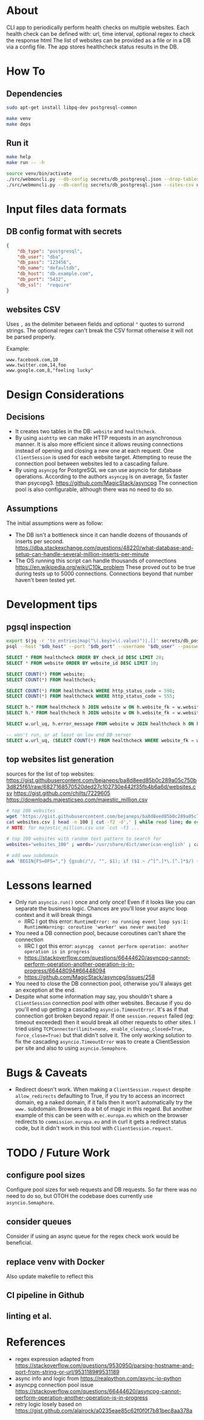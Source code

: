 # About
CLI app to periodically perform health checks on multiple websites.
Each health check can be defined with: url, time interval, optional regex to check the response html
The list of websites can be provided as a file or in a DB via a config file.
The app stores healthcheck status results in the DB.


# How To

## Dependencies
```bash
sudo apt-get install libpq-dev postgresql-common

make venv
make deps
```

## Run it
```bash
make help
make run -- -h

source venv/bin/activate
./src/webmoncli.py --db-config secrets/db_postgresql.json --drop-tables
./src/webmoncli.py --db-config secrets/db_postgresql.json --sites-csv data/websites_top101_www.csv --number-healthchecks -1
```



# Input files data formats

## DB config format with secrets
```json
{
    "db_type": "postgresql",
    "db_user": "dba",
    "db_pass": "123456",
    "db_name": "defaultdb",
    "db_host": "db.example.com",
    "db_port": "5432",
    "db_ssl":  "require"
}
```

## websites CSV
Uses `,` as the delimiter between fields and optional `"` quotes to surrond strings.
The optional regex can't break the CSV format otherwise it will not be parsed properly.

Example:
```
www.facebook.com,10
www.twitter.com,14,foo
www.google.com,8,"feeling lucky"
```



# Design Considerations

## Decisions
- It creates two tables in the DB: `website` and `healthcheck`.
- By using `aiohttp` we can make HTTP requests in an asynchronous manner. It is also more efficient since it allows reusing connections instead of opening and closing a new one at each request. One `ClientSession` is used for each website target. Attempting to reuse the connection pool between websites led to a cascading failure.
- By using `asyncpg` for PostgreSQL we can use asyncio for database operations. According to the authors `asyncpg` is on average, 5x faster than psycopg3. https://github.com/MagicStack/asyncpg The connection pool is also configurable, although there was no need to do so.


## Assumptions
The initial assumptions were as follow:
- The DB isn't a bottleneck since it can handle dozens of thousands of inserts per second. https://dba.stackexchange.com/questions/48220/what-database-and-setup-can-handle-several-million-inserts-per-minute
- The OS running this script can handle thousands of connections https://en.wikipedia.org/wiki/C10k_problem
These proved out to be true during tests up to 5000 connections. Connections beyond that number haven't been tested yet.


# Development tips

## pgsql inspection
```bash
export $(jq -r 'to_entries|map("\(.key)=\(.value)")|.[]' secrets/db_postgresql.json)
psql --host "$db_host" --port "$db_port" --username "$db_user" --password --dbname "$db_name"
```

```sql
SELECT * FROM healthcheck ORDER BY check_id DESC LIMIT 20;
SELECT * FROM website ORDER BY website_id DESC LIMIT 10;

SELECT COUNT(*) FROM website;
SELECT COUNT(*) FROM healthcheck;

SELECT COUNT(*) FROM healthcheck WHERE http_status_code = 598;
SELECT COUNT(*) FROM healthcheck WHERE http_status_code = 555;

SELECT h.* FROM healthcheck h JOIN website w ON h.website_fk = w.website_id WHERE h.http_status_code = 555 AND w.url_uq = 'https://sciencedirect.com:443';
SELECT h.* FROM healthcheck h JOIN website w ON h.website_fk = w.website_id WHERE w.url_uq = 'https://sciencedirect.com:443';

SELECT w.url_uq, h.error_message FROM website w JOIN healthcheck h ON h.website_fk = w.website_id WHERE h.http_status_code != 200;

-- won't run, or at least on low end DB server
SELECT w.url_uq, (SELECT COUNT(*) FROM healthcheck WHERE website_fk = w.website_id AND http_status_code = 200) AS count_http_200, (SELECT COUNT(*) FROM healthcheck WHERE website_fk = w.website_id AND http_status_code != 200) AS count_not_http_200   FROM website w JOIN healthcheck h ON h.website_fk = w.website_id WHERE h.http_status_code != 200;
```

## top websites list generation
sources for the list of top websites:
https://gist.githubusercontent.com/bejaneps/ba8d8eed85b0c289a05c750b3d825f61/raw/6827168570520ded27c102730e442f35fb4b6a6d/websites.csv
https://gist.github.com/chilts/7229605
    https://downloads.majesticseo.com/majestic_million.csv

```bash
# top 100 websites
wget 'https://gist.githubusercontent.com/bejaneps/ba8d8eed85b0c289a05c750b3d825f61/raw/6827168570520ded27c102730e442f35fb4b6a6d/websites.csv'
cat websites.csv | head -n 100 | cut -f2 -d',' | while read line; do echo "$line,$(($RANDOM % 295 + 5))"; done > websites_100.csv
# NOTE: for majestic_million.csv use `cut -f3 ...`

# top 100 websites with random text pattern to search for
websites="websites_100" ; words='/usr/share/dict/american-english' ; cat "$websites.csv" | while read line; do if (( $RANDOM % 5 == 0 )); then word1=$(shuf -n 1 $words);  word2=$(shuf -n 1 $words); echo "$line,\"$word1 $word2\""; else echo "$line"; fi; done > "${websites}_regex.csv"

# add www subdomain
awk 'BEGIN{FS=OFS=","} {gsub(/"/, "", $1); if ($1 ~ /^[^.]*\.[^.]*$/) {sub(/^/, "www.");} print}' websites_top101.csv > websites_top101_www.csv 
```



# Lessons learned
- Only run `asyncio.run()` once and only once! Even if it looks like you can separate the business logic. Chances are you'll lose your async loop context and it will break things
    - IIRC I got this error: `RuntimeError: no running event loop sys:1: RuntimeWarning: coroutine 'worker' was never awaited`
- You need a DB connection pool, because coroutines can't share the connection
    - IIRC I got this error: `asyncpg  cannot perform operation: another operation is in progress`
    - https://stackoverflow.com/questions/66444620/asyncpg-cannot-perform-operation-another-operation-is-in-progress/66448094#66448094
    - https://github.com/MagicStack/asyncpg/issues/258
- You need to close the DB connection pool, otherwise you'll always get an exception at the end.
- Despite what some information may say, you shouldn't share a `ClientSession` connection pool with other websites. Because if you do you'll end up getting a cascading `asyncio.TimeoutError`. It's as if that connection got broken beyond repair. If one `session.request` failed (eg: timeout exceeded) then it would break all other requests to other sites. I tried using `TCPConnector(limit=none, enable_cleanup_closed=True, force_close=True)` but that didn't solve it. The only working solution to fix the cascading `asyncio.TimeoutError` was to create a ClientSession per site and also to using `asyncio.Semaphore`.





# Bugs & Caveats
- Redirect doesn't work. When making a `ClientSession.request` despite `allow_redirects` defaulting to True, if you try to access an incorrect domain, eg a naked domain, if it fails then it won't automatically try the `www.` subdomain. Browsers do a bit of magic in this regard. But another example of this can be seen with `ec.europa.eu` which on the browser redirects to `commission.europa.eu` and in curl it gets a redirect status code, but it didn't work in this tool with `ClientSession.request`.



# TODO / Future Work

## configure pool sizes
Configure pool sizes for web requests and DB requests.
So far there was no need to do so, but OTOH the codebase does currently use `asyncio.Semaphore`.

## consider queues
Consider if using an async queue for the regex check work would be beneficial.

## replace venv with Docker
Also update makefile to reflect this

## CI pipeline in Github

## linting et al.



# References
- regex expression adapted from https://stackoverflow.com/questions/9530950/parsing-hostname-and-port-from-string-or-url/9531189#9531189
- async info and logic from https://realpython.com/async-io-python
- asyncpg connection pool issue https://stackoverflow.com/questions/66444620/asyncpg-cannot-perform-operation-another-operation-is-in-progress
- retry logic losely based on https://gist.github.com/alairock/a0235eae85c62f0f0f7b81bec8aa378a


